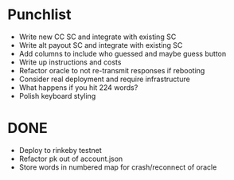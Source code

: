 # Punchlist

* Write new CC SC and integrate with existing SC
* Write alt payout SC and integrate with existing SC
* Add columns to include who guessed and maybe guess button
* Write up instructions and costs
* Refactor oracle to not re-transmit responses if rebooting
* Consider real deployment and require infrastructure
* What happens if you hit 224 words?
* Polish keyboard styling

# DONE

* Deploy to rinkeby testnet
* Refactor pk out of account.json
* Store words in numbered map for crash/reconnect of oracle

